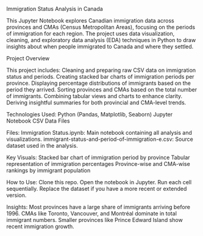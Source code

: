 Immigration Status Analysis in Canada

This Jupyter Notebook explores Canadian immigration data across provinces and CMAs (Census Metropolitan Areas), focusing on the periods of immigration for each region. The project uses data visualization, cleaning, and exploratory data analysis (EDA) techniques in Python to draw insights about when people immigrated to Canada and where they settled.

Project Overview

This project includes:
Cleaning and preparing raw CSV data on immigration status and periods.
Creating stacked bar charts of immigration periods per province.
Displaying percentage distributions of immigrants based on the period they arrived.
Sorting provinces and CMAs based on the total number of immigrants.
Combining tabular views and charts to enhance clarity.
Deriving insightful summaries for both provincial and CMA-level trends.

Technologies Used:
Python (Pandas, Matplotlib, Seaborn)
Jupyter Notebook
CSV Data Files

Files:
Immigration Status.ipynb: Main notebook containing all analysis and visualizations.
immigrant-status-and-period-of-immigration-e.csv: Source dataset used in the analysis.

Key Visuals:
Stacked bar chart of immigration period by province
Tabular representation of immigration percentages
Province-wise and CMA-wise rankings by immigrant population

How to Use:
Clone this repo.
Open the notebook in Jupyter.
Run each cell sequentially.
Replace the dataset if you have a more recent or extended version.

Insights:
Most provinces have a large share of immigrants arriving before 1996.
CMAs like Toronto, Vancouver, and Montréal dominate in total immigrant numbers.
Smaller provinces like Prince Edward Island show recent immigration growth.
